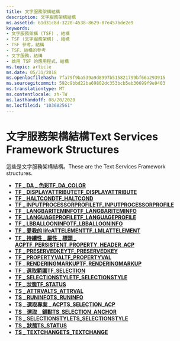 ```yaml
---
title: 文字服務架構結構
description: 文字服務架構結構
ms.assetid: 61d31c8d-3220-4538-8629-87e457bde2e9
keywords:
- 文字服務架構 (TSF) 、結構
- TSF (文字服務架構) 、結構
- TSF 參考，結構
- TSF、結構的參考
- 文字服務，結構
- 啟用 TSF 的應用程式，結構
ms.topic: article
ms.date: 05/31/2018
ms.openlocfilehash: 7fa79f9ba539a9d8997b515821799bf66a293915
ms.sourcegitcommit: 592c9bbd22ba69802dc353bcb5eb30699f9e9403
ms.translationtype: MT
ms.contentlocale: zh-TW
ms.lasthandoff: 08/20/2020
ms.locfileid: "103682561"
---
```

# <a name="text-services-framework-structures"></a><span data-ttu-id="3850f-109">文字服務架構結構</span><span class="sxs-lookup"><span data-stu-id="3850f-109">Text Services Framework Structures</span></span>

<span data-ttu-id="3850f-110">這些是文字服務架構結構。</span><span class="sxs-lookup"><span data-stu-id="3850f-110">These are the Text Services Framework structures.</span></span>

-   [<span data-ttu-id="3850f-111">**TF \_ DA \_ 色彩**</span><span class="sxs-lookup"><span data-stu-id="3850f-111">**TF\_DA\_COLOR**</span></span>](/windows/desktop/api/Msctf/ns-msctf-tf_da_color)
-   [<span data-ttu-id="3850f-112">**TF \_ DISPLAYATTRIBUTE**</span><span class="sxs-lookup"><span data-stu-id="3850f-112">**TF\_DISPLAYATTRIBUTE**</span></span>](/windows/desktop/api/Msctf/ns-msctf-tf_displayattribute)
-   [<span data-ttu-id="3850f-113">**TF \_ HALTCOND**</span><span class="sxs-lookup"><span data-stu-id="3850f-113">**TF\_HALTCOND**</span></span>](/windows/desktop/api/Msctf/ns-msctf-tf_haltcond)
-   [<span data-ttu-id="3850f-114">**TF \_ INPUTPROCESSORPROFILE**</span><span class="sxs-lookup"><span data-stu-id="3850f-114">**TF\_INPUTPROCESSORPROFILE**</span></span>](/windows/desktop/api/Msctf/ns-msctf-tf_inputprocessorprofile)
-   [<span data-ttu-id="3850f-115">**TF \_ LANGBARITEMINFO**</span><span class="sxs-lookup"><span data-stu-id="3850f-115">**TF\_LANGBARITEMINFO**</span></span>](/windows/desktop/api/Ctfutb/ns-ctfutb-tf_langbariteminfo)
-   [<span data-ttu-id="3850f-116">**TF \_ LANGUAGEPROFILE**</span><span class="sxs-lookup"><span data-stu-id="3850f-116">**TF\_LANGUAGEPROFILE**</span></span>](/windows/desktop/api/Msctf/ns-msctf-tf_languageprofile)
-   [<span data-ttu-id="3850f-117">**TF \_ LBBALLOONINFO**</span><span class="sxs-lookup"><span data-stu-id="3850f-117">**TF\_LBBALLOONINFO**</span></span>](/windows/desktop/api/Ctfutb/ns-ctfutb-tf_lbballooninfo)
-   [<span data-ttu-id="3850f-118">**TF \_ 愛我的 lifeATTELEMENT**</span><span class="sxs-lookup"><span data-stu-id="3850f-118">**TF\_LMLATTELEMENT**</span></span>](/windows/desktop/api/Ctffunc/ns-ctffunc-tf_lmlattelement)
-   [<span data-ttu-id="3850f-119">**TF \_ 持續性 \_ 屬性 \_ 標頭 \_ ACP**</span><span class="sxs-lookup"><span data-stu-id="3850f-119">**TF\_PERSISTENT\_PROPERTY\_HEADER\_ACP**</span></span>](/windows/desktop/api/Msctf/ns-msctf-tf_persistent_property_header_acp)
-   [<span data-ttu-id="3850f-120">**TF \_ PRESERVEDKEY**</span><span class="sxs-lookup"><span data-stu-id="3850f-120">**TF\_PRESERVEDKEY**</span></span>](/windows/desktop/api/Msctf/ns-msctf-tf_preservedkey)
-   [<span data-ttu-id="3850f-121">**TF \_ PROPERTYVAL**</span><span class="sxs-lookup"><span data-stu-id="3850f-121">**TF\_PROPERTYVAL**</span></span>](/windows/desktop/api/Msctf/ns-msctf-tf_propertyval)
-   [<span data-ttu-id="3850f-122">**TF \_ RENDERINGMARKUP**</span><span class="sxs-lookup"><span data-stu-id="3850f-122">**TF\_RENDERINGMARKUP**</span></span>](/windows/desktop/TSF/tf-renderingmarkup)
-   [<span data-ttu-id="3850f-123">**TF \_ 選取範圍**</span><span class="sxs-lookup"><span data-stu-id="3850f-123">**TF\_SELECTION**</span></span>](/windows/desktop/api/Msctf/ns-msctf-tf_selection)
-   [<span data-ttu-id="3850f-124">**TF \_ SELECTIONSTYLE**</span><span class="sxs-lookup"><span data-stu-id="3850f-124">**TF\_SELECTIONSTYLE**</span></span>](/windows/desktop/api/Msctf/ns-msctf-tf_selectionstyle)
-   <span data-ttu-id="3850f-125">[**TF \_ 狀態**](/previous-versions/windows/desktop/legacy/ms629192(v=vs.85))</span><span class="sxs-lookup"><span data-stu-id="3850f-125">[**TF\_STATUS**](/previous-versions/windows/desktop/legacy/ms629192(v=vs.85))</span></span>
-   [<span data-ttu-id="3850f-126">**TS \_ ATTRVAL**</span><span class="sxs-lookup"><span data-stu-id="3850f-126">**TS\_ATTRVAL**</span></span>](/windows/desktop/api/Textstor/ns-textstor-ts_attrval)
-   [<span data-ttu-id="3850f-127">**TS \_ RUNINFO**</span><span class="sxs-lookup"><span data-stu-id="3850f-127">**TS\_RUNINFO**</span></span>](/windows/desktop/api/Textstor/ns-textstor-ts_runinfo)
-   [<span data-ttu-id="3850f-128">**TS \_ 選取專案 \_ ACP**</span><span class="sxs-lookup"><span data-stu-id="3850f-128">**TS\_SELECTION\_ACP**</span></span>](/windows/desktop/api/Textstor/ns-textstor-ts_selection_acp)
-   [<span data-ttu-id="3850f-129">**TS \_ 選取 \_ 錨點**</span><span class="sxs-lookup"><span data-stu-id="3850f-129">**TS\_SELECTION\_ANCHOR**</span></span>](/windows/desktop/api/Textstor/ns-textstor-ts_selection_anchor)
-   [<span data-ttu-id="3850f-130">**TS \_ SELECTIONSTYLE**</span><span class="sxs-lookup"><span data-stu-id="3850f-130">**TS\_SELECTIONSTYLE**</span></span>](/windows/desktop/api/Textstor/ns-textstor-ts_selectionstyle)
-   [<span data-ttu-id="3850f-131">**TS \_ 狀態**</span><span class="sxs-lookup"><span data-stu-id="3850f-131">**TS\_STATUS**</span></span>](/windows/desktop/api/Textstor/ns-textstor-ts_status)
-   [<span data-ttu-id="3850f-132">**TS \_ TEXTCHANGE**</span><span class="sxs-lookup"><span data-stu-id="3850f-132">**TS\_TEXTCHANGE**</span></span>](/windows/desktop/api/Textstor/ns-textstor-ts_textchange)

 

 